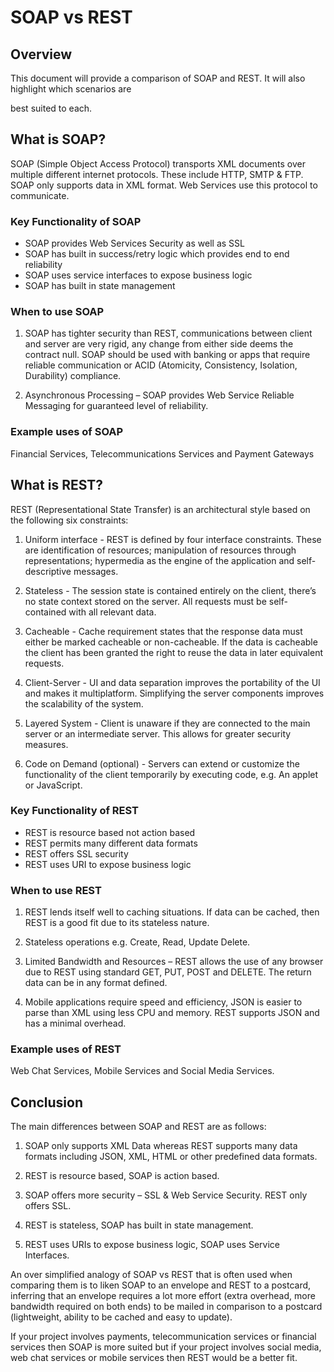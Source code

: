 # SOAP vs REST

## Overview

This document will provide a comparison of SOAP and REST. It will also highlight which scenarios are

best suited to each.

## What is SOAP?

SOAP (Simple Object Access Protocol) transports XML documents over multiple different internet protocols. These include HTTP, SMTP & FTP. SOAP only supports data in XML format. Web Services use this protocol to communicate.

### Key Functionality of SOAP

 - SOAP provides Web Services Security as well as SSL
 -  SOAP has built in success/retry logic which provides end to end reliability
 - SOAP uses service interfaces to expose business logic
 - SOAP has built in state management

### When to use SOAP

1. SOAP has tighter security than REST, communications between client and server are very rigid, any change from either side deems the contract null. SOAP should be used with banking or apps that require reliable communication or ACID (Atomicity, Consistency, Isolation, Durability) compliance.

2. Asynchronous Processing – SOAP provides Web Service Reliable Messaging for guaranteed level of reliability.

### Example uses of SOAP

Financial Services, Telecommunications Services and Payment Gateways

## What is REST?

REST (Representational State Transfer) is an architectural style based on the following six constraints:

1. Uniform interface - REST is defined by four interface constraints. These are identification of resources; manipulation of resources through representations; hypermedia as the engine of the application and self-descriptive messages.

2. Stateless - The session state is contained entirely on the client, there’s no state context stored on the server. All requests must be self-contained with all relevant data.

3. Cacheable - Cache requirement states that the response data must either be marked cacheable or non-cacheable. If the data is cacheable the client has been granted the right to reuse the data in later equivalent requests.

4. Client-Server - UI and data separation improves the portability of the UI and makes it multiplatform. Simplifying the server components improves the scalability of the system.

5. Layered System - Client is unaware if they are connected to the main server or an intermediate server. This allows for greater security measures.

6. Code on Demand (optional) - Servers can extend or customize the functionality of the client temporarily by executing code, e.g. An applet or JavaScript.

### Key Functionality of REST

 - REST is resource based not action based 
 - REST permits many different data formats
 - REST offers SSL security
 - REST uses URI to expose business logic

### When to use REST

1. REST lends itself well to caching situations. If data can be cached, then REST is a good fit due to its stateless nature.

2. Stateless operations e.g. Create, Read, Update Delete.

3. Limited Bandwidth and Resources – REST allows the use of any browser due to REST using standard GET, PUT, POST and DELETE. The return data can be in any format defined.

4. Mobile applications require speed and efficiency, JSON is easier to parse than XML using less CPU and memory. REST supports JSON and has a minimal overhead.

### Example uses of REST

Web Chat Services, Mobile Services and Social Media Services.

## Conclusion

The main differences between SOAP and REST are as follows:

1. SOAP only supports XML Data whereas REST supports many data formats including JSON, XML, HTML or other predefined data formats.

2. REST is resource based, SOAP is action based.

3. SOAP offers more security – SSL & Web Service Security. REST only offers SSL.

4. REST is stateless, SOAP has built in state management.

5. REST uses URIs to expose business logic, SOAP uses Service Interfaces.

An over simplified analogy of SOAP vs REST that is often used when comparing them is to liken SOAP to an envelope and REST to a postcard, inferring that an envelope requires a lot more effort (extra overhead, more bandwidth required on both ends) to be mailed in comparison to a postcard (lightweight, ability to be cached and easy to update).

If your project involves payments, telecommunication services or financial services then SOAP is more suited but if your project involves social media, web chat services or mobile services then REST would be a better fit.
